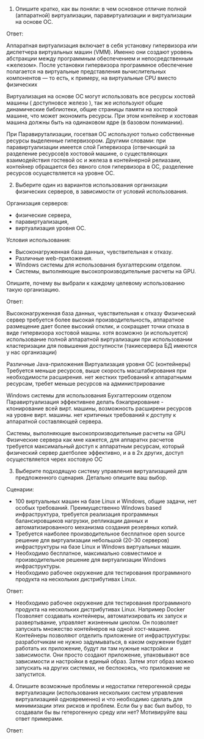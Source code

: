 1. Опишите кратко, как вы поняли: в чем основное отличие полной (аппаратной) виртуализации, паравиртуализации и виртуализации на основе ОС.

Ответ:

Аппаратная виртуализация включает в себя установку гипервизора или диспетчера виртуальных машин (VMM). Именно они создают уровень абстракции между программным обеспечением и непосредственным «железом». После установки гипервизора программное обеспечение полагается на виртуальные представления вычислительных компонентов — то есть, к примеру, на виртуальные CPU вместо физических

Виртуализация на основе ОС могут использовать все ресурсы хостовй машины ( доступновсе железо ),
так же используют общие динамические библиотеки, общие страницы  памяти на хостовой машине, что может экономить ресурсы.
При этом контейнер и хостовая машина должны быть на одинаковом ядре (в базовом понимании).

При Паравирутализации, госетвая ОС используют только собственные ресурсы выделенные гипервизором.
Другими словами: при паравиртуализации имеется слой Гипервизора (отвечающий за разделение ресурсов)в хостовой машине, о
существляющих взаимодействия гостевой ос и железа
в контейнерной релиазаии, контейнер обращается  без явного слоя гипервизора в ОС, разделение ресурсов осуществляется на уровне ОС.  

2. Выберите один из вариантов использования организации физических серверов, в зависимости от условий использования.

Организация серверов:

- физические сервера,
- паравиртуализация,
- виртуализация уровня ОС.

Условия использования:

- Высоконагруженная база данных, чувствительная к отказу.
- Различные web-приложения.
- Windows системы для использования бухгалтерским отделом.
- Системы, выполняющие высокопроизводительные расчеты на GPU.

Опишите, почему вы выбрали к каждому целевому использованию такую организацию.

Ответ:

Высоконагруженная база данных, чувствительная к отказу
    Физический сервер 
        требуется более высокая производительность, аппаратное размещение дает более высокий отклик, 
        и сокращает точки отказа в виде гипервизора хостовой машны.
        хотя возможно (и используется) использование полной  аппаратной виртуализации при использовании 
        кластеризации для повышения доступности (такиесервера БД имеются у нас организации)
         
Различные Java-приложения
    Виртуализация уровня ОС (контейнеры)
        Требуется меньше ресурсов, выше скорость масштабирования при необходимости расширения. 
        нет жестких требований к аппаратнымм ресурсам, требет меньше ресурсов на администрирование

Windows системы для использования Бухгалтерским отделом
    Паравиртуализация 
        эффективнее делать бэкаприрование -  клонирование всей вирт. машины, 
        возможность расширени ресурсов на уровне вирт. машины. 
        нет критичных требований к доступу к аппаратной составляющей сервера.
        
Системы, выполняющие высокопроизводительные расчеты на GPU
    Физические сервера 
        как мне кажется, для аппаратнх расчетов требуется максимальный доступ к аппаратным ресурсам,
        который физический сервер даетболее эффективно, и а в 2х других, доступ осуществляется черех хостовую ОС 

3. Выберите подходящую систему управления виртуализацией для предложенного сценария. Детально опишите ваш выбор.

Сценарии:

- 100 виртуальных машин на базе Linux и Windows, общие задачи, нет особых требований. Преимущественно Windows based инфраструктура, требуется реализация программных балансировщиков нагрузки, репликации данных и автоматизированного механизма создания резервных копий.
- Требуется наиболее производительное бесплатное open source решение для виртуализации небольшой (20-30 серверов) инфраструктуры на базе Linux и Windows виртуальных машин.
- Необходимо бесплатное, максимально совместимое и производительное решение для виртуализации Windows инфраструктуры.
- Необходимо рабочее окружение для тестирования программного продукта на нескольких дистрибутивах Linux.

Ответ:
- Необходимо рабочее окружение для тестирования программного продукта на нескольких дистрибутивах Linux.
Например Docker
Позволяет создавать контейнеры, автоматизировать их запуск и развертывание, управляет жизненным циклом. Он позволяет запускать множество контейнеров на одной хост-машине.
Контейнеры позволяют отделить приложение от инфраструктуры: разработчикам не нужно задумываться, в каком окружении будет работать их приложение, будут ли там нужные настройки и зависимости. Они просто создают приложение, упаковывают все зависимости и настройки в единый образ. Затем этот образ можно запускать на других системах, не беспокоясь, что приложение не запустится.

4. Опишите возможные проблемы и недостатки гетерогенной среды виртуализации (использования нескольких систем управления виртуализацией одновременно) и что необходимо сделать для минимизации этих рисков и проблем. Если бы у вас был выбор, то создавали бы вы гетерогенную среду или нет? Мотивируйте ваш ответ примерами.

Ответ:
